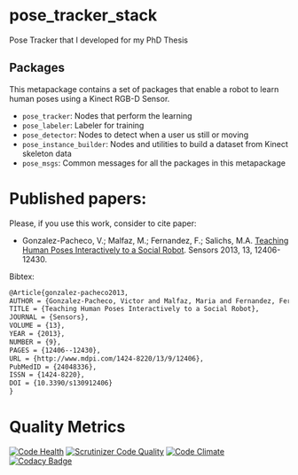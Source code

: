 # pose_tracker_stack
Pose Tracker that I developed for my PhD Thesis

## Packages

This metapackage contains a set of packages that enable a robot to learn human poses using a Kinect RGB-D Sensor.

* `pose_tracker`: Nodes that perform the learning
* `pose_labeler`: Labeler for training
* `pose_detector`: Nodes to detect when a user us still or moving
* `pose_instance_builder`: Nodes and utilities to build a dataset from Kinect skeleton data
* `pose_msgs`: Common messages for all the packages in this metapackage

# Published papers:

Please, if you use this work, consider to cite paper:

* Gonzalez-Pacheco, V.; Malfaz, M.; Fernandez, F.; Salichs, M.A.	[Teaching Human Poses Interactively to a Social Robot](http://www.mdpi.com/1424-8220/13/9/12406). Sensors 2013, 13, 12406-12430. 


Bibtex: 

```latex
@Article{gonzalez-pacheco2013,
AUTHOR = {Gonzalez-Pacheco, Victor and Malfaz, Maria and Fernandez, Fernando and Salichs, Miguel A.},
TITLE = {Teaching Human Poses Interactively to a Social Robot},
JOURNAL = {Sensors},
VOLUME = {13},
YEAR = {2013},
NUMBER = {9},
PAGES = {12406--12430},
URL = {http://www.mdpi.com/1424-8220/13/9/12406},
PubMedID = {24048336},
ISSN = {1424-8220},
DOI = {10.3390/s130912406}
}
```
# Quality Metrics
[![Code Health](https://landscape.io/github/UC3MSocialRobots/pose_tracker_stack/master/landscape.svg?style=flat)](https://landscape.io/github/UC3MSocialRobots/pose_tracker_stack/master)
[![Scrutinizer Code Quality](https://scrutinizer-ci.com/g/UC3MSocialRobots/pose_tracker_stack/badges/quality-score.png?b=master)](https://scrutinizer-ci.com/g/UC3MSocialRobots/pose_tracker_stack/?branch=master)
[![Code Climate](https://codeclimate.com/github/UC3MSocialRobots/pose_tracker_stack/badges/gpa.svg)](https://codeclimate.com/github/UC3MSocialRobots/pose_tracker_stack)
[![Codacy Badge](https://www.codacy.com/project/badge/a044ba961d0044199b5435348e28436b)](https://www.codacy.com/app/vgonpa/pose_tracker_stack)
